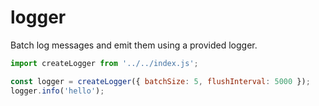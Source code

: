 # logger

Batch log messages and emit them using a provided logger.

```javascript
import createLogger from '../../index.js';

const logger = createLogger({ batchSize: 5, flushInterval: 5000 });
logger.info('hello');
```
